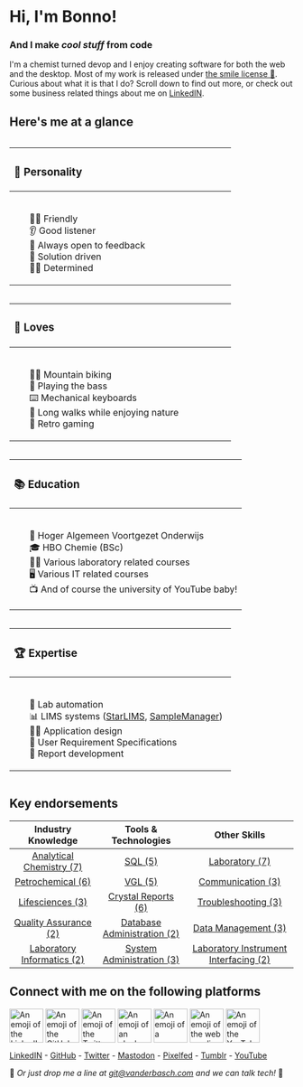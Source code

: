 # Hi, I'm Bonno!

### And I make *cool stuff* from code

I'm a chemist turned devop and I enjoy creating software for both the web and the desktop. Most of my work is released under [the smile license 🙂](#). Curious about what it is that I do? Scroll down to find out more, or check out some business related things about me on [LinkedIN][1].

## Here's me at a glance

<table align="left">
<thead align="left">
<tr>
<th><h3>🧠 Personality</h3></th>
</tr>
</thead>
<tbody>
<tr>
<td>
<ul>
<li type="none"><img width="350"></li>
<li type="none">🙌🏻 Friendly</li>
<li type="none">👂 Good listener</li>
<li type="none">📝 Always open to feedback</li>
<li type="none">🎯 Solution driven</li>
<li type="none">💪🏻 Determined</li>
</ul>
</td>
</tr>
</tbody>
</table>

<table align="left">
<thead align="left">
<tr>
<th><h3>🧡 Loves</h3></th>
</tr>
</thead>
<tbody>
<tr>
<td>
<ul>
<li type="none"><img width="350"></li>
<li type="none">🚵‍♂️ Mountain biking</li>
<li type="none">🎸 Playing the bass</li>
<li type="none">⌨️ Mechanical keyboards</li>
<li type="none">🍂 Long walks while enjoying nature</li>
<li type="none">👾 Retro gaming</li>
</ul>
</td>
</tr>
</tbody>
</table>

<table align="left">
<thead align="left">
<tr>
<th><h3>📚 Education</h3></th>
</tr>
</thead>
<tbody>
<tr>
<td>
<ul>
<li type="none"><img width="350"></li>
<li type="none">🎒 Hoger Algemeen Voortgezet Onderwijs</li>
<li type="none">🎓 HBO Chemie (BSc)</li>
<li type="none">👨‍🔬 Various laboratory related courses</li>
<li type="none">🖥️ Various IT related courses</li>
<li type="none">📺 And of course the university of YouTube baby!</li>
</ul>
</td>
</tr>
</tbody>
</table>

<table align="left">
<thead align="left">
<tr>
<th><h3>🏆 Expertise</h3></th>
</tr>
</thead>
<tbody>
<tr>
<td>
<ul>
<li type="none"><img width="350"></li>
<li type="none">🧪 Lab automation</li>
<li type="none">📊 LIMS systems (<a href="https://www.starlims.com" target ="_blank">StarLIMS</a>, <a href="https://www.thermofisher.com/order/catalog/product/INF-11000" target ="_blank">SampleManager</a>)</li>
<li type="none">👨‍🎨 Application design</li>
<li type="none">🤔 User Requirement Specifications</li>
<li type="none">📑 Report development</li>
</ul>
</td>
</tr>
</tbody>
</table>
<img width="700">

## Key endorsements

| Industry Knowledge | Tools & Technologies | Other Skills |
| :----------------: | :------------------: | :----------: |
| [Analytical Chemistry (7)][1] | [SQL (5)][1] | [Laboratory (7)][1] |
| [Petrochemical (6)][1] | [VGL (5)][1] | [Communication (3)][1] |
| [Lifesciences (3)][1] | [Crystal Reports (6)][1] | [Troubleshooting (3)][1] |
| [Quality Assurance (2)][1] | [Database Administration (2)][1] | [Data Management (3)][1] |
| [Laboratory Informatics (2)][1] | [System Administration (3)][1] | [Laboratory Instrument Interfacing (2)][1] |

## Connect with me on the following platforms

<p align="left">
<a href="https://nl.linkedin.com/in/bvdbasch" target="_blank"><img align="center" src="https://raw.githubusercontent.com/hfg-gmuend/openmoji/master/color/svg/E046.svg" alt="An emoji of the LinkedIN logo serving as an icon for the social network LinkedIN. The rendered emoji is from the OpenMoji emoji set." title="Emoji designed by OpenMoji – the open-source emoji and icon project. License: CC BY-SA 4.0" height="60"/></a>
<a href="https://github.com/bvdbasch" target="_blank"><img align="center" src="https://raw.githubusercontent.com/hfg-gmuend/openmoji/master/color/svg/E045.svg" alt="An emoji of the GitHub logo serving as an icon for the git repository hosting site GitHub. The rendered emoji is from the OpenMoji emoji set." title="Emoji designed by OpenMoji – the open-source emoji and icon project. License: CC BY-SA 4.0" height="60"/></a>
<a href="https://twitter.com/DerBonster" target="_blank"><img align="center" src="https://raw.githubusercontent.com/hfg-gmuend/openmoji/master/color/svg/E040.svg" alt="An emoji of the Twitter logo serving as an icon for the social network Twitter. The rendered emoji is from the OpenMoji emoji set." title="Emoji designed by OpenMoji – the open-source emoji and icon project. License: CC BY-SA 4.0" height="60"/></a>
<a href="https://mastodon.technology/@bvdbasch" target="_blank"><img align="center" src="https://raw.githubusercontent.com/hfg-gmuend/openmoji/master/color/svg/1F418.svg" alt="An emoji of an elephant serving as an icon for the federated network Mastodon. The rendered emoji is from the OpenMoji emoji set." title="Emoji designed by OpenMoji – the open-source emoji and icon project. License: CC BY-SA 4.0" height="60"/></a>
<a href="https://pixelfed.social/bvdbasch" target="_blank"><img align="center" src="https://raw.githubusercontent.com/hfg-gmuend/openmoji/master/color/svg/1F4F8.svg" alt="An emoji of a camera with flash serving as an icon for the federated image sharing network Pixelfed. The rendered emoji is from the OpenMoji emoji set." title="Emoji designed by OpenMoji – the open-source emoji and icon project. License: CC BY-SA 4.0" height="60"/></a>
<a href="https://bvdbasch.tumblr.com" target="_blank"><img align="center" src="https://raw.githubusercontent.com/hfg-gmuend/openmoji/master/color/svg/E381.svg" alt="An emoji of the web syndication protocol serving as an icon for the social blogging network Tumblr. The rendered emoji is from the OpenMoji emoji set." title="Emoji designed by OpenMoji – the open-source emoji and icon project. License: CC BY-SA 4.0" height="60"/></a>
<a href="https://www.youtube.com/user/strifetalk" target="_blank"><img align="center" src="https://raw.githubusercontent.com/hfg-gmuend/openmoji/master/color/svg/E044.svg" alt="An emoji of the YouTube logo serving as an icon for the video sharing site YouTube. The rendered emoji is from the OpenMoji emoji set." title="Emoji designed by OpenMoji – the open-source emoji and icon project. License: CC BY-SA 4.0" height="60"/></a>
</p>

[LinkedIN][1] - [GitHub][2] - [Twitter][3] - [Mastodon][7] - [Pixelfed][6] - [Tumblr][4] - [YouTube][5]

📩 *Or just drop me a line at git@vanderbasch.com and we can talk tech!* 📨

[1]: https://www.linkedin.com/in/bvdbasch
[2]: https://github.com/bvdbasch
[3]: https://twitter.com/DerBonster
[4]: https://bvdbasch.tumblr.com
[5]: https://www.youtube.com/user/strifetalk
[6]: https://pixelfed.social/bvdbasch
[7]: https://mastodon.technology/@bvdbasch
